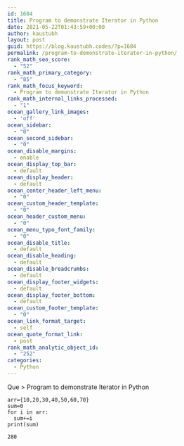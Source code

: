 ```yaml
---
id: 1684
title: Program to demonstrate Iterator in Python
date: 2021-05-22T01:43:59+00:00
author: kaustubh
layout: post
guid: https://blog.kaustubh.codes/?p=1684
permalink: /program-to-demonstrate-iterator-in-python/
rank_math_seo_score:
  - "52"
rank_math_primary_category:
  - "85"
rank_math_focus_keyword:
  - Program to demonstrate Iterator in Python
rank_math_internal_links_processed:
  - "1"
ocean_gallery_link_images:
  - 'off'
ocean_sidebar:
  - "0"
ocean_second_sidebar:
  - "0"
ocean_disable_margins:
  - enable
ocean_display_top_bar:
  - default
ocean_display_header:
  - default
ocean_center_header_left_menu:
  - "0"
ocean_custom_header_template:
  - "0"
ocean_header_custom_menu:
  - "0"
ocean_menu_typo_font_family:
  - "0"
ocean_disable_title:
  - default
ocean_disable_heading:
  - default
ocean_disable_breadcrumbs:
  - default
ocean_display_footer_widgets:
  - default
ocean_display_footer_bottom:
  - default
ocean_custom_footer_template:
  - "0"
ocean_link_format_target:
  - self
ocean_quote_format_link:
  - post
rank_math_analytic_object_id:
  - "252"
categories:
  - Python
---
```

Que > Program to demonstrate Iterator in Python

<pre class="wp-block-code"><code>arr={10,20,30,40,50,60,70}
sum=0
for i in arr:
  sum+=i
print(sum)</code></pre>

<pre class="wp-block-code"><code>280</code></pre>